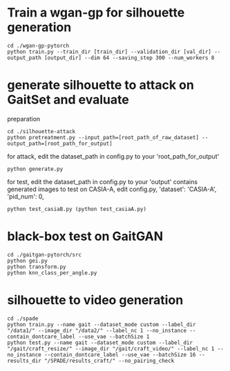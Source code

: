 # Train a wgan-gp for silhouette generation
```
cd ./wgan-gp-pytorch
python train.py --train_dir [train_dir] --validation_dir [val_dir] --output_path [output_dir] --dim 64 --saving_step 300 --num_workers 8
```

# generate silhouette to attack on GaitSet and evaluate
preparation
```
cd ./silhouette-attack
python pretreatment.py --input_path=[root_path_of_raw_dataset] --output_path=[root_path_for_output]
```

for attack, edit the dataset_path in config.py to your 'root_path_for_output'
```
python generate.py
```

for test, edit the dataset_path in config.py to your 'output' contains generated images
to test on CASIA-A, edit config.py, 'dataset': 'CASIA-A', 'pid_num': 0,
```
python test_casiaB.py (python test_casiaA.py)
```

# black-box test on GaitGAN
```
cd ./gaitgan-pytorch/src
python gei.py
python transform.py
python knn_class_per_angle.py
```

# silhouette to video generation
```
cd ./spade
python train.py --name gait --dataset_mode custom --label_dir "/data1/" --image_dir "/data2/" --label_nc 1 --no_instance --contain_dontcare_label --use_vae --batchSize 1
python test.py --name gait --dataset_mode custom --label_dir "/gait/craft_resize/" --image_dir "/gait/craft_video/" --label_nc 1 --no_instance --contain_dontcare_label --use_vae --batchSize 16 --results_dir "/SPADE/results_craft/" --no_pairing_check
```
